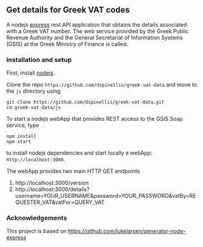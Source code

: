 ## Get details for Greek VAT codes
A nodejs [express](https://expressjs.com/) rest API application that obtains the details associated with
a Greek VAT number. The web service provided by the Greek
Public Revenue Authority and the General Secretariat of Information
Systems (GSIS) at the Greek Ministry of Finance is called.

### Installation and setup

First, install [nodejs](https://nodejs.org/en/).

Clone the repo `https://github.com/dspinellis/greek-vat-data` and move to the `js` directory using

```
git clone https://github.com/dspinellis/greek-vat-data.git
cd greek-vat-data/js
```

To start a nodejs webApp that provides REST access to the GSIS Soap service, type

```
npm install
npm start
```

to install nodejs dependencies and start locally a webApp: `http://localhost:3000`.

The webApp provides two main HTTP GET endpoints

1. http://localhost:3000/version
2. http://localhost:3000/details?username=YOUR_USERNAME&password=YOUR_PASSWORD&vatBy=REQUESTER_VAT&vatFor=QUERY_VAT

### Acknowledgements

This project is based on https://github.com/lukelarsen/generator-node-express
